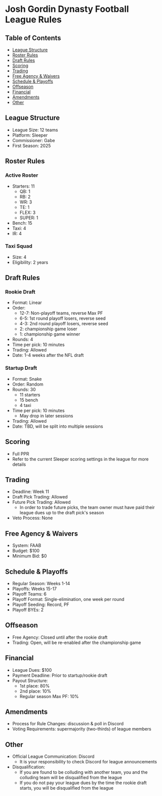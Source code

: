 # Josh Gordin Dynasty Football League Rules

## Table of Contents
- [League Structure](#league-structure)
- [Roster Rules](#roster-rules)
- [Draft Rules](#draft-rules)
- [Scoring](#scoring)
- [Trading](#trading)
- [Free Agency & Waivers](#free-agency--waivers)
- [Schedule & Playoffs](#schedule--playoffs)
- [Offseason](#offseason)
- [Financial](#financial)
- [Amendments](#amendments)
- [Other](#other)

## League Structure
- League Size: 12 teams
- Platform: Sleeper
- Commissioner: Gabe
- First Season: 2025

## Roster Rules
### Active Roster
- Starters: 11
  - QB: 1
  - RB: 2
  - WR: 3
  - TE: 1
  - FLEX: 3
  - SUPER: 1
- Bench: 15
- Taxi: 4
- IR: 4

### Taxi Squad
- Size: 4
- Eligibility: 2 years

## Draft Rules
### Rookie Draft
- Format: Linear
- Order:
  - 12-7: Non-playoff teams, reverse Max PF
  - 6-5: 1st round playoff losers, reverse seed
  - 4-3: 2nd round playoff losers, reverse seed
  - 2: championship game loser
  - 1: championship game winner
- Rounds: 4
- Time per pick: 10 minutes
- Trading: Allowed
- Date: 1-4 weeks after the NFL draft

### Startup Draft
- Format: Snake
- Order: Random
- Rounds: 30
  - 11 starters
  - 15 bench
  - 4 taxi
- Time per pick: 10 minutes
  - May drop in later sessions
- Trading: Allowed
- Date: TBD, will be split into multiple sessions

## Scoring
- Full PPR
- Refer to the current Sleeper scoring settings in the league for more details

## Trading
- Deadline: Week 11
- Draft Pick Trading: Allowed
- Future Pick Trading: Allowed
  - In order to trade future picks, the team owner must have paid their league dues up to the draft pick's season
- Veto Process: None

## Free Agency & Waivers
- System: FAAB
- Budget: $100
- Minimum Bid: $0

## Schedule & Playoffs
- Regular Season: Weeks 1-14
- Playoffs: Weeks 15-17
- Playoff Teams: 6
- Playoff Format: Single-elimination, one week per round
- Playoff Seeding: Record, PF
- Playoff BYEs: 2

## Offseason
- Free Agency: Closed until after the rookie draft
- Trading: Open, will be re-enabled after the championship game

## Financial
- League Dues: $100
- Payment Deadline: Prior to startup/rookie draft
- Payout Structure:
  - 1st place: 80%
  - 2nd place: 10%
  - Regular season Max PF: 10%

## Amendments
- Process for Rule Changes: discussion & poll in Discord
- Voting Requirements: supermajority (two-thirds) of league members

## Other
- Official League Communication: Discord
  - It is your responsibility to check Discord for league announcements
- Disqualification:
  - If you are found to be colluding with another team, you and the colluding team will be disqualified from the league
  - If you do not pay your league dues by the time the rookie draft starts, you will be disqualified from the league
